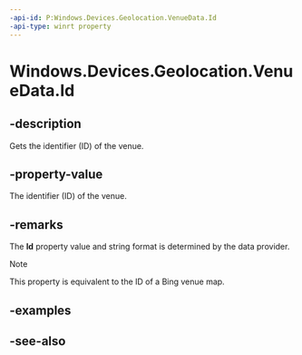 ```yaml
---
-api-id: P:Windows.Devices.Geolocation.VenueData.Id
-api-type: winrt property
---
```


<!-- Property syntax
public string Id { get; }
-->

# Windows.Devices.Geolocation.VenueData.Id

## -description
Gets the identifier (ID) of the venue.

## -property-value
The identifier (ID) of the venue.

## -remarks
The **Id** property value and string format is determined by the data provider.



> [!NOTE]
> This property is equivalent to the ID of a Bing venue map.

## -examples

## -see-also
